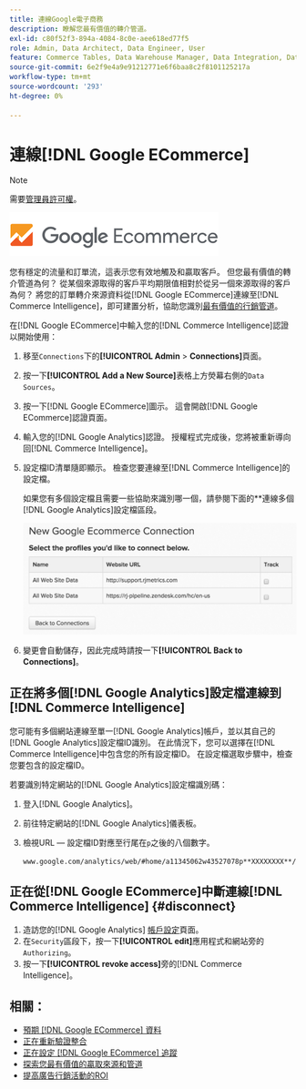 ```yaml
---
title: 連線Google電子商務
description: 瞭解您最有價值的轉介管道。
exl-id: c80f52f3-894a-4084-8c0e-aee618ed77f5
role: Admin, Data Architect, Data Engineer, User
feature: Commerce Tables, Data Warehouse Manager, Data Integration, Data Import/Export
source-git-commit: 6e2f9e4a9e91212771e6f6baa8c2f8101125217a
workflow-type: tm+mt
source-wordcount: '293'
ht-degree: 0%

---
```


# 連線[!DNL Google ECommerce]

>[!NOTE]
>
>需要[管理員許可權](../../../administrator/user-management/user-management.md)。

![](../../../assets/google-ecommerce-logo.png)

您有穩定的流量和訂單流，這表示您有效地觸及和贏取客戶。 但您最有價值的轉介管道為何？ 從某個來源取得的客戶平均期限值相對於從另一個來源取得的客戶為何？ 將您的訂單轉介來源資料從[!DNL Google ECommerce]連線至[!DNL Commerce Intelligence]，即可建置分析，協助您識別[最有價值的行銷管道](../../../data-analyst/analysis/most-value-source-channel.md)。

在[!DNL Google ECommerce]中輸入您的[!DNL Commerce Intelligence]認證以開始使用：

1. 移至`Connections`下的&#x200B;**[!UICONTROL Admin** > **Connections]**&#x200B;頁面。

1. 按一下&#x200B;**[!UICONTROL Add a New Source]**&#x200B;表格上方熒幕右側的`Data Sources`。

1. 按一下[!DNL Google ECommerce]圖示。 這會開啟[!DNL Google ECommerce]認證頁面。

1. 輸入您的[!DNL Google Analytics]認證。 授權程式完成後，您將被重新導向回[!DNL Commerce Intelligence]。

1. 設定檔ID清單隨即顯示。 檢查您要連線至[!DNL Commerce Intelligence]的設定檔。

   如果您有多個設定檔且需要一些協助來識別哪一個，請參閱下面的**連線多個[!DNL Google Analytics]設定檔區段。

   ![](../../../assets/conn-mult-ga-profiles.png)<!--{: width="500"}-->

1. 變更會自動儲存，因此完成時請按一下&#x200B;**[!UICONTROL Back to Connections]**。

## 正在將多個[!DNL Google Analytics]設定檔連線到[!DNL Commerce Intelligence]

您可能有多個網站連線至單一[!DNL Google Analytics]帳戶，並以其自己的[!DNL Google Analytics]設定檔ID識別。 在此情況下，您可以選擇在[!DNL Commerce Intelligence]中包含您的所有設定檔ID。 在設定檔選取步驟中，檢查您要包含的設定檔ID。

若要識別特定網站的[!DNL Google Analytics]設定檔識別碼：

1. 登入[!DNL Google Analytics]。
1. 前往特定網站的[!DNL Google Analytics]儀表板。
1. 檢視URL — 設定檔ID對應至行尾在`p`之後的八個數字。

   `www.google.com/analytics/web/#home/a11345062w43527078p**XXXXXXXX**/`

## 正在從[!DNL Google ECommerce]中斷連線[!DNL Commerce Intelligence] {#disconnect}

1. 造訪您的[!DNL Google Analytics] [帳戶設定](https://www.google.com/account/about/?hl=en)頁面。
1. 在`Security`區段下，按一下&#x200B;**[!UICONTROL edit]**&#x200B;應用程式和網站旁的`Authorizing`。
1. 按一下&#x200B;**[!UICONTROL revoke access]**&#x200B;旁的[!DNL Commerce Intelligence]。

## 相關：

* [預期 [!DNL Google ECommerce] 資料](../integrations/google-ecommerce-data.md)
* [正在重新驗證整合](https://experienceleague.adobe.com/docs/commerce-knowledge-base/kb/how-to/mbi-reauthenticating-integrations.html)
* [正在設定 [!DNL Google ECommerce] 追蹤](https://support.google.com/analytics/answer/1009612?hl=en)
* [探索您最有價值的贏取來源和管道](../../analysis/most-value-source-channel.md)
* [提高廣告行銷活動的ROI](../../analysis/roi-ad-camp.md)
